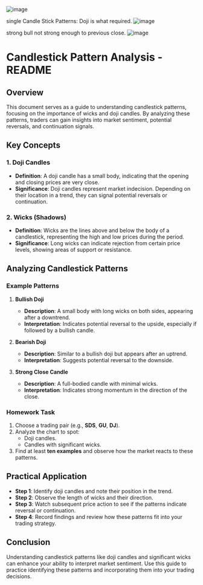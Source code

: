 
![image](https://github.com/user-attachments/assets/a0e9d22c-d756-42de-90ee-51260f5a885f)

single Candle Stick Patterns: Doji is what required. 
![image](https://github.com/user-attachments/assets/60e1a7f6-432a-41ac-97e8-8f3325b94a99)

strong bull not strong enough to previous close. 
![image](https://github.com/user-attachments/assets/51daf2a5-7030-43c5-880e-854cd3d093bc)

# Candlestick Pattern Analysis - README

## Overview
This document serves as a guide to understanding candlestick patterns, focusing on the importance of wicks and doji candles. By analyzing these patterns, traders can gain insights into market sentiment, potential reversals, and continuation signals.

## Key Concepts

### 1. Doji Candles
- **Definition**: A doji candle has a small body, indicating that the opening and closing prices are very close.
- **Significance**: Doji candles represent market indecision. Depending on their location in a trend, they can signal potential reversals or continuation.

### 2. Wicks (Shadows)
- **Definition**: Wicks are the lines above and below the body of a candlestick, representing the high and low prices during the period.
- **Significance**: Long wicks can indicate rejection from certain price levels, showing areas of support or resistance.

## Analyzing Candlestick Patterns

### Example Patterns

1. **Bullish Doji**
   - **Description**: A small body with long wicks on both sides, appearing after a downtrend.
   - **Interpretation**: Indicates potential reversal to the upside, especially if followed by a bullish candle.

2. **Bearish Doji**
   - **Description**: Similar to a bullish doji but appears after an uptrend.
   - **Interpretation**: Suggests potential reversal to the downside.

3. **Strong Close Candle**
   - **Description**: A full-bodied candle with minimal wicks.
   - **Interpretation**: Indicates strong momentum in the direction of the close.

### Homework Task

1. Choose a trading pair (e.g., **SDS**, **GU**, **DJ**).
2. Analyze the chart to spot:
   - Doji candles.
   - Candles with significant wicks.
3. Find at least **ten examples** and observe how the market reacts to these patterns.

## Practical Application

- **Step 1**: Identify doji candles and note their position in the trend.
- **Step 2**: Observe the length of wicks and their direction.
- **Step 3**: Watch subsequent price action to see if the patterns indicate reversal or continuation.
- **Step 4**: Record findings and review how these patterns fit into your trading strategy.

## Conclusion
Understanding candlestick patterns like doji candles and significant wicks can enhance your ability to interpret market sentiment. Use this guide to practice identifying these patterns and incorporating them into your trading decisions.
